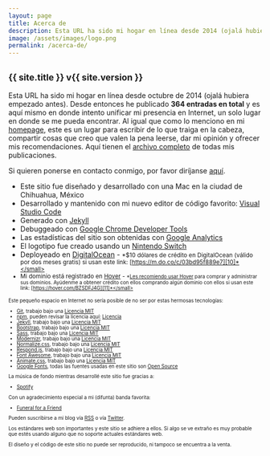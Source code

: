 ```yaml
---
layout: page
title: Acerca de
description: Esta URL ha sido mi hogar en línea desde 2014 (ojalá hubiera empezado antes), en donde intento unificar mi presencia en Internet, un solo lugar en donde se me pueda encontrar. Como menciono en mi homepage, este es un lugar para escribir de lo que traiga en la cabeza, compartir cosas que creo que valen la pena leerse, dar mi opinión y ofrecer mis recomendaciones.
image: /assets/images/logo.png
permalink: /acerca-de/
---
```


<h2 class="subtitulo text-center"><small class="text-muted">{{ site.title }} v{{ site.version }}</small></h2>

Esta URL ha sido mi hogar en línea desde octubre de 2014 (ojalá hubiera empezado antes). Desde entonces he publicado **364 entradas en total** y es aquí mismo en donde intento unificar mi presencia en Internet, un solo lugar en donde se me pueda encontrar. Al igual que como lo menciono en mi [homepage][1], este es un lugar para escribir de lo que traiga en la cabeza, compartir cosas que creo que valen la pena leerse, dar mi opinión y ofrecer mis recomendaciones. Aquí tienen el [archivo completo][2] de todas mis publicaciones.

Si quieren ponerse en contacto conmigo, por favor diríjanse [aquí][3].

- Este sitio fue diseñado y desarrollado con una Mac en la ciudad de Chihuahua, México
- Desarrollado y mantenido con mi nuevo editor de código favorito: [Visual Studio Code][5]
- Generado con [Jekyll][15]
- Debuggeado con [Google Chrome Developer Tools][6]
- Las estadísticas del sitio son obtenidas con [Google Analytics][7]
- El logotipo fue creado usando un [Nintendo Switch][9]
- Deployeado en [DigitalOcean][10] - <small>*$10 dólares de crédito en DigitalOcean (válido por dos meses gratis) si usan este link: [https://m.do.co/c/03bd95f889e7][10]*</small>
- Mi dominio está registrado en [Hover][11] - <small>*[Les recomiendo usar Hover][12] para comprar y administrar sus dominios. Ayúdenme a obtener crédito con ellos comprando algún dominio con ellos si usan este link: [https://hover.com/BZSDFJ4G][11]*</small>

Este pequeño espacio en Internet no sería posible de no ser por estas hermosas tecnologías:

- [Git][13], trabajo bajo una [Licencia MIT][24]
- [npm][14], pueden revisar la licencia aquí: [Licencia][25]
- [Jekyll][15], trabajo bajo una [Licencia MIT][26]
- [Bootstrap][16], trabajo bajo una [Licencia MIT][27]
- [Sass][17], trabajo bajo una [Licencia MIT][28]
- [Modernizr][18], trabajo bajo una [Licencia MIT][29]
- [Normalize.css][19], trabajo bajo una [Licencia MIT][30]
- [Respond.js][20], trabajo bajo una [Licencia MIT][31]
- [Font Awesome][21], trabajo bajo una [Licencia MIT][32]
- [Animate.css][22], trabajo bajo una [Licencia MIT][33]
- [Google Fonts][23], todas las fuentes usadas en este sitio son [Open Source][34]

La música de fondo mientras desarrollé este sitio fue gracias a:

- [Spotify][35]

Con un agradecimiento especial a mi (difunta) banda favorita:

- [Funeral for a Friend][36]

Pueden suscribirse a mi blog vía [RSS][37] o vía [Twitter][38].

Los estándares web son importantes y este sitio se adhiere a ellos. Si algo se ve extraño es muy probable que estés usando alguno que no soporte actuales estándares web.

El diseño y el código de este sitio no puede ser reproducido, ni tampoco se encuentra a la venta.

[1]: /
[2]: https://blog.luiscarlospando.net/author/me/
[3]: https://luiscarlospando.net/contacto
[4]: https://www.apple.com/mac/
[5]: https://code.visualstudio.com/
[6]: https://www.google.com/chrome
[7]: http://www.google.com/analytics/
[8]: http://www.nintendo.com/wiiu/built-in-software#/mii-maker
[9]: https://www.nintendo.com/switch/
[10]: https://m.do.co/c/03bd95f889e7
[11]: https://hover.com/BZSDFJ4G
[12]: http://blog.luiscarlospando.net/personal/2015/03/25/adios-godaddy-hola-hover/
[13]: https://github.com/git/git-scm.com/blob/master/README.md#license
[14]: https://www.npmjs.com/
[15]: https://jekyllrb.com/
[16]: http://getbootstrap.com/
[17]: http://sass-lang.com/
[18]: https://modernizr.com/
[19]: http://necolas.github.io/normalize.css/
[20]: https://github.com/scottjehl/Respond
[21]: http://fontawesome.io/
[22]: https://daneden.github.io/animate.css/
[23]: https://fonts.google.com/
[24]: https://github.com/git/git-scm.com/blob/master/MIT-LICENSE.txt
[25]: https://github.com/npm/npm/blob/latest/LICENSE
[26]: https://github.com/jekyll/jekyll/blob/master/LICENSE
[27]: https://github.com/twbs/bootstrap/blob/master/LICENSE
[28]: http://sass-lang.com/documentation/file.MIT-LICENSE.html
[29]: https://modernizr.com/license/
[30]: https://raw.githubusercontent.com/necolas/normalize.css/master/LICENSE.md
[31]: https://github.com/scottjehl/Respond
[32]: https://opensource.org/licenses/mit-license.html
[33]: https://opensource.org/licenses/MIT
[34]: https://github.com/google/fonts
[35]: https://www.spotify.com/mx/
[36]: http://blog.luiscarlospando.net/hashtag/funeral-for-a-friend/
[37]: https://blog.luiscarlospando.net/feed/
[38]: http://twitter.com/intent/user?screen_name=luiscarlospando&lang=es